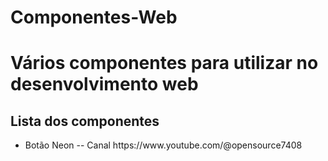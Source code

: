 # Componentes-Web
<h1>Vários componentes para utilizar no desenvolvimento web</h1>
 
 <h2>Lista dos componentes</h2>
 <ul>
	<li>Botão Neon -- Canal https://www.youtube.com/@opensource7408</li>
 </ul>
